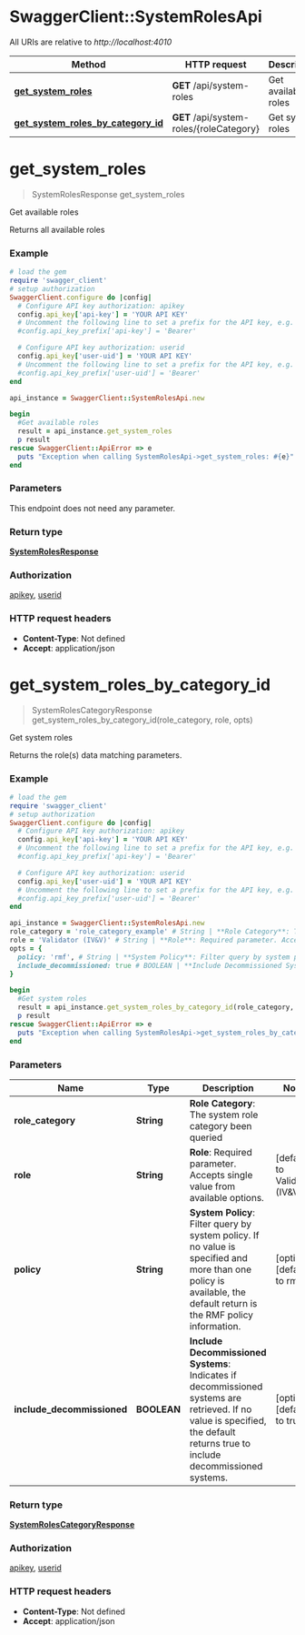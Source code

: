 # SwaggerClient::SystemRolesApi

All URIs are relative to *http://localhost:4010*

Method | HTTP request | Description
------------- | ------------- | -------------
[**get_system_roles**](SystemRolesApi.md#get_system_roles) | **GET** /api/system-roles | Get available roles
[**get_system_roles_by_category_id**](SystemRolesApi.md#get_system_roles_by_category_id) | **GET** /api/system-roles/{roleCategory} | Get system roles

# **get_system_roles**
> SystemRolesResponse get_system_roles

Get available roles

Returns all available roles

### Example
```ruby
# load the gem
require 'swagger_client'
# setup authorization
SwaggerClient.configure do |config|
  # Configure API key authorization: apikey
  config.api_key['api-key'] = 'YOUR API KEY'
  # Uncomment the following line to set a prefix for the API key, e.g. 'Bearer' (defaults to nil)
  #config.api_key_prefix['api-key'] = 'Bearer'

  # Configure API key authorization: userid
  config.api_key['user-uid'] = 'YOUR API KEY'
  # Uncomment the following line to set a prefix for the API key, e.g. 'Bearer' (defaults to nil)
  #config.api_key_prefix['user-uid'] = 'Bearer'
end

api_instance = SwaggerClient::SystemRolesApi.new

begin
  #Get available roles
  result = api_instance.get_system_roles
  p result
rescue SwaggerClient::ApiError => e
  puts "Exception when calling SystemRolesApi->get_system_roles: #{e}"
end
```

### Parameters
This endpoint does not need any parameter.

### Return type

[**SystemRolesResponse**](SystemRolesResponse.md)

### Authorization

[apikey](../README.md#apikey), [userid](../README.md#userid)

### HTTP request headers

 - **Content-Type**: Not defined
 - **Accept**: application/json



# **get_system_roles_by_category_id**
> SystemRolesCategoryResponse get_system_roles_by_category_id(role_category, role, opts)

Get system roles

Returns the role(s) data matching parameters.

### Example
```ruby
# load the gem
require 'swagger_client'
# setup authorization
SwaggerClient.configure do |config|
  # Configure API key authorization: apikey
  config.api_key['api-key'] = 'YOUR API KEY'
  # Uncomment the following line to set a prefix for the API key, e.g. 'Bearer' (defaults to nil)
  #config.api_key_prefix['api-key'] = 'Bearer'

  # Configure API key authorization: userid
  config.api_key['user-uid'] = 'YOUR API KEY'
  # Uncomment the following line to set a prefix for the API key, e.g. 'Bearer' (defaults to nil)
  #config.api_key_prefix['user-uid'] = 'Bearer'
end

api_instance = SwaggerClient::SystemRolesApi.new
role_category = 'role_category_example' # String | **Role Category**: The system role category been queried
role = 'Validator (IV&V)' # String | **Role**: Required parameter. Accepts single value from available options.
opts = { 
  policy: 'rmf', # String | **System Policy**: Filter query by system policy. If no value is specified and more than one policy is available, the default return is the RMF policy information.
  include_decommissioned: true # BOOLEAN | **Include Decommissioned Systems**: Indicates if decommissioned systems are retrieved. If no value is specified, the default returns true to include decommissioned systems.
}

begin
  #Get system roles
  result = api_instance.get_system_roles_by_category_id(role_category, role, opts)
  p result
rescue SwaggerClient::ApiError => e
  puts "Exception when calling SystemRolesApi->get_system_roles_by_category_id: #{e}"
end
```

### Parameters

Name | Type | Description  | Notes
------------- | ------------- | ------------- | -------------
 **role_category** | **String**| **Role Category**: The system role category been queried | 
 **role** | **String**| **Role**: Required parameter. Accepts single value from available options. | [default to Validator (IV&amp;V)]
 **policy** | **String**| **System Policy**: Filter query by system policy. If no value is specified and more than one policy is available, the default return is the RMF policy information. | [optional] [default to rmf]
 **include_decommissioned** | **BOOLEAN**| **Include Decommissioned Systems**: Indicates if decommissioned systems are retrieved. If no value is specified, the default returns true to include decommissioned systems. | [optional] [default to true]

### Return type

[**SystemRolesCategoryResponse**](SystemRolesCategoryResponse.md)

### Authorization

[apikey](../README.md#apikey), [userid](../README.md#userid)

### HTTP request headers

 - **Content-Type**: Not defined
 - **Accept**: application/json



